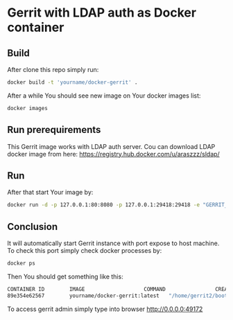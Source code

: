 # Gerrit with LDAP auth as Docker container

## Build

After clone this repo simply run:

```bash
docker build -t 'yourname/docker-gerrit' .
```

After a while You should see new image on Your docker images list:

```bash
docker images
```

## Run prerequirements

This Gerrit image works with LDAP auth server. Cou can download LDAP docker image from here: https://registry.hub.docker.com/u/araszzz/sldap/

## Run

After that start Your image by:

```bash
docker run -d -p 127.0.0.1:80:8080 -p 127.0.0.1:29418:29418 -e "GERRIT_CANONICAL_WEB_URL=http://127.0.0.1" --link name_of_ldap_docker_container:ldap -v /path/to/git/repos:/gerrit_home/git exogenesick/gerrit:latest
```

## Conclusion

It will automatically start Gerrit instance with port expose to host machine.
To check this port simply check docker processes by:

```bash
docker ps
```

Then You should get something like this:

```bash
CONTAINER ID        IMAGE                   COMMAND                CREATED             STATUS              PORTS                                               NAMES
89e354e62567        yourname/docker-gerrit:latest   "/home/gerrit2/boot.   2 seconds ago       Up 1 seconds        0.0.0.0:49171->29418/tcp, 0.0.0.0:49172->8080/tcp   boring_morse
```

To access gerrit admin simply type into browser http://0.0.0.0:49172
